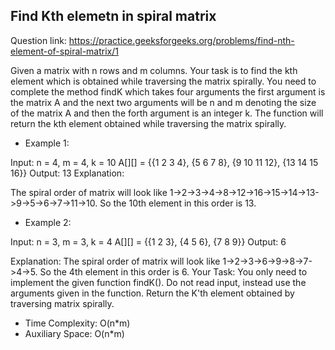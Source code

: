 ## Find Kth elemetn in spiral matrix

Question link: https://practice.geeksforgeeks.org/problems/find-nth-element-of-spiral-matrix/1 

Given a matrix with n rows and m columns. Your task is to find the kth element which is obtained while traversing the matrix spirally. You need to complete the method findK which takes four arguments the first argument is the matrix A and the next two arguments will be n and m denoting the size of the matrix A and then the forth argument is an integer k. The function will return the kth element obtained while traversing the matrix spirally.

- Example 1:

Input:
n = 4, m = 4, k = 10
A[][] = {{1  2  3  4},
         {5  6  7  8},
         {9  10 11 12},
         {13 14 15 16}}
Output:
13
Explanation:

The spiral order of matrix will look like 1->2->3->4->8->12->16->15->14->13->9->5->6->7->11->10. So the 10th element in this order is 13. 


- Example 2:

Input:
n = 3, m = 3, k = 4
A[][] = {{1 2 3},
         {4 5 6},
         {7 8 9}}
Output:
6

Explanation:
The spiral order of matrix will look like 1->2->3->6->9->8->7->4->5. So the 4th element in this order is 6.
Your Task:
You only need to implement the given function findK(). Do not read input, instead use the arguments given in the function. Return the K'th element obtained by traversing matrix spirally.

- Time Complexity: O(n*m)
- Auxiliary Space: O(n*m)
